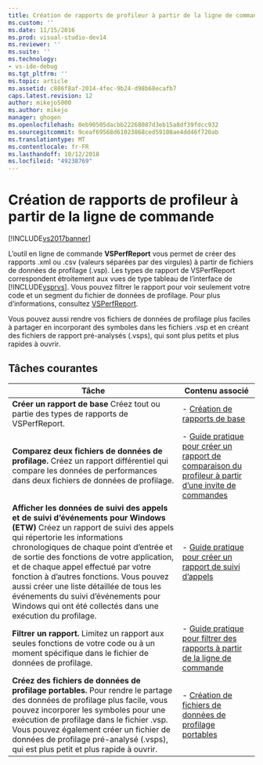 ```yaml
---
title: Création de rapports de profileur à partir de la ligne de commande | Microsoft Docs
ms.custom: ''
ms.date: 11/15/2016
ms.prod: visual-studio-dev14
ms.reviewer: ''
ms.suite: ''
ms.technology:
- vs-ide-debug
ms.tgt_pltfrm: ''
ms.topic: article
ms.assetid: c886f8af-2014-4fec-9b24-d98b68ecafb7
caps.latest.revision: 12
author: mikejo5000
ms.author: mikejo
manager: ghogen
ms.openlocfilehash: 0eb90505dacbb22268087d3eb15a8df39fdcc932
ms.sourcegitcommit: 9ceaf69568d61023868ced59108ae4dd46f720ab
ms.translationtype: MT
ms.contentlocale: fr-FR
ms.lasthandoff: 10/12/2018
ms.locfileid: "49238769"
---
```

# <a name="creating-profiler-reports-from-the-command-line"></a>Création de rapports de profileur à partir de la ligne de commande
[!INCLUDE[vs2017banner](../includes/vs2017banner.md)]

L’outil en ligne de commande **VSPerfReport** vous permet de créer des rapports .xml ou .csv (valeurs séparées par des virgules) à partir de fichiers de données de profilage (.vsp). Les types de rapport de VSPerfReport correspondent étroitement aux vues de type tableau de l’interface de [!INCLUDE[vsprvs](../includes/vsprvs-md.md)]. Vous pouvez filtrer le rapport pour voir seulement votre code et un segment du fichier de données de profilage. Pour plus d’informations, consultez [VSPerfReport](../profiling/vsperfreport.md).  
  
 Vous pouvez aussi rendre vos fichiers de données de profilage plus faciles à partager en incorporant des symboles dans les fichiers .vsp et en créant des fichiers de rapport pré-analysés (.vsps), qui sont plus petits et plus rapides à ouvrir.  
  
## <a name="common-tasks"></a>Tâches courantes  
  
|Tâche|Contenu associé|  
|----------|---------------------|  
|**Créer un rapport de base** Créez tout ou partie des types de rapports de VSPerfReport.|-   [Création de rapports de base](../profiling/creating-basic-profiling-reports-from-the-command-line.md)|  
|**Comparez deux fichiers de données de profilage.** Créez un rapport différentiel qui compare les données de performances dans deux fichiers de données de profilage.|-   [Guide pratique pour créer un rapport de comparaison du profileur à partir d’une invite de commandes](../profiling/how-to-create-a-profiler-comparison-report-from-a-command-prompt.md)|  
|**Afficher les données de suivi des appels et de suivi d’événements pour Windows (ETW)** Créez un rapport de suivi des appels qui répertorie les informations chronologiques de chaque point d’entrée et de sortie des fonctions de votre application, et de chaque appel effectué par votre fonction à d’autres fonctions. Vous pouvez aussi créer une liste détaillée de tous les événements du suivi d’événements pour Windows qui ont été collectés dans une exécution du profilage.|-   [Guide pratique pour créer un rapport de suivi d’appels](../profiling/how-to-create-a-profiling-tools-call-trace-report.md)|  
|**Filtrer un rapport.** Limitez un rapport aux seules fonctions de votre code ou à un moment spécifique dans le fichier de données de profilage.|-   [Guide pratique pour filtrer des rapports à partir de la ligne de commande](../profiling/how-to-filter-reports-from-the-command-line.md)|  
|**Créez des fichiers de données de profilage portables.** Pour rendre le partage des données de profilage plus facile, vous pouvez incorporer les symboles pour une exécution de profilage dans le fichier .vsp. Vous pouvez également créer un fichier de données de profilage pré-analysé (.vsps), qui est plus petit et plus rapide à ouvrir.|-   [Création de fichiers de données de profilage portables](../profiling/creating-portable-profiling-data-files-from-the-command-line.md)|




